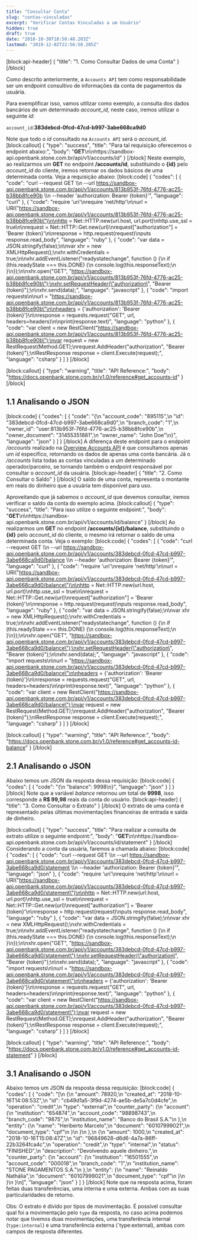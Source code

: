 ```yaml
---
title: "Consultar Conta"
slug: "contas-vinculadas"
excerpt: "Verificar Contas Vinculadas a um Usuário"
hidden: true
draft: true
date: "2018-10-30T18:50:48.203Z"
lastmod: "2019-12-02T22:56:58.205Z"
---
```

[block:api-header]
{
  "title": "1. Como Consultar Dados de uma Conta"
}
[/block]

Como descrito anteriormente, a `Accounts API` tem como responsabilidade ser um endpoint consultivo de informações da conta de pagamentos da usuária.

Para exemplificar isso, vamos utilizar como exemplo, a consulta dos dados bancários de um determinado *account_id*, neste caso, iremos utilizar o seguinte *id*:

`account_id`:**383debcd-0fcd-47cd-b997-3abe668ca9d0**

Note que todo o *id* consultado na `Accounts API` será o *account_id*.
[block:callout]
{
  "type": "success",
  "title": "Para tal requisição oferecemos o endpoint abaixo:",
  "body": "**GET**\n\nhttps://sandbox-api.openbank.stone.com.br/api/v1/accounts/id"
}
[/block]
Neste exemplo, ao realizarmos um **GET** no endpoint **/accounts/id**, substituindo o **{id}** pelo *account_id* do cliente, iremos retornar os dados básicos de uma determinada conta. Veja a requisição abaixo:
[block:code]
{
  "codes": [
    {
      "code": "curl --request GET \\\n  --url https://sandbox-api.openbank.stone.com.br/api/v1/accounts/813b953f-76fd-4776-ac25-b38bb8fce90b \\\n  --header 'authorization: Bearer {token}'",
      "language": "curl"
    },
    {
      "code": "require 'uri'\nrequire 'net/http'\n\nurl = URI(\"https://sandbox-api.openbank.stone.com.br/api/v1/accounts/813b953f-76fd-4776-ac25-b38bb8fce90b\")\n\nhttp = Net::HTTP.new(url.host, url.port)\nhttp.use_ssl = true\n\nrequest = Net::HTTP::Get.new(url)\nrequest[\"authorization\"] = 'Bearer {token}'\n\nresponse = http.request(request)\nputs response.read_body",
      "language": "ruby"
    },
    {
      "code": "var data = JSON.stringify(false);\n\nvar xhr = new XMLHttpRequest();\nxhr.withCredentials = true;\n\nxhr.addEventListener(\"readystatechange\", function () {\n  if (this.readyState === this.DONE) {\n    console.log(this.responseText);\n  }\n});\n\nxhr.open(\"GET\", \"https://sandbox-api.openbank.stone.com.br/api/v1/accounts/813b953f-76fd-4776-ac25-b38bb8fce90b\");\nxhr.setRequestHeader(\"authorization\", \"Bearer {token}\");\n\nxhr.send(data);",
      "language": "javascript"
    },
    {
      "code": "import requests\n\nurl = \"https://sandbox-api.openbank.stone.com.br/api/v1/accounts/813b953f-76fd-4776-ac25-b38bb8fce90b\"\n\nheaders = {'authorization': 'Bearer {token}'}\n\nresponse = requests.request(\"GET\", url, headers=headers)\n\nprint(response.text)",
      "language": "python"
    },
    {
      "code": "var client = new RestClient(\"https://sandbox-api.openbank.stone.com.br/api/v1/accounts/813b953f-76fd-4776-ac25-b38bb8fce90b\");\nvar request = new RestRequest(Method.GET);\nrequest.AddHeader(\"authorization\", \"Bearer {token}\");\nIRestResponse response = client.Execute(request);",
      "language": "csharp"
    }
  ]
}
[/block]

[block:callout]
{
  "type": "warning",
  "title": "API Reference:",
  "body": "https://docs.openbank.stone.com.br/v1.0/reference#get_accounts-id"
}
[/block]
 
## 1.1 Analisando o JSON

[block:code]
{
  "codes": [
    {
      "code": "{\n  \"account_code\": \"895115\",\n  \"id\": \"383debcd-0fcd-47cd-b997-3abe668ca9d0\",\n  \"branch_code\": \"1\",\n  \"owner_id\": \"user:813b953f-76fd-4776-ac25-b38bb8fce90b\",\n  \"owner_document\": \"31455351881\",\n  \"owner_name\": \"John Doe\"\n}",
      "language": "json"
    }
  ]
}
[/block]
A diferença deste endpoint para o endpoint */accounts* realizado na [Overview Accounts API](doc:overview) é que consultamos apenas um *id* específico, retornando os dados de apenas uma conta bancária. Já o */accounts* lista todas as contas vinculadas a um determinado operador/parceiro, se tornando também o endpoint responsável por consultar o *account_id* da usuária.
[block:api-header]
{
  "title": "2. Como Consultar o Saldo"
}
[/block]
O saldo de uma conta, representa o montante em reais do dinheiro que a usuária tem disponível para uso.

Aproveitando que já sabemos o *account_id* que devemos consultar, iremos verificar o saldo da  conta do exemplo acima.
[block:callout]
{
  "type": "success",
  "title": "Para isso utilize o seguinte endpoint:",
  "body": "**GET**\n\nhttps://sandbox-api.openbank.stone.com.br/api/v1/accounts/id/balance"
}
[/block]
Ao realizarmos um **GET** no endpoint **/accounts/{id}/balance**, substituindo o **{id}** pelo *account_id* do cliente, o mesmo irá retornar o saldo de uma determinada conta. Veja o exemplo:
[block:code]
{
  "codes": [
    {
      "code": "curl --request GET \\\n  --url https://sandbox-api.openbank.stone.com.br/api/v1/accounts/383debcd-0fcd-47cd-b997-3abe668ca9d0/balance \\\n  --header 'authorization: Bearer {token}'",
      "language": "curl"
    },
    {
      "code": "require 'uri'\nrequire 'net/http'\n\nurl = URI(\"https://sandbox-api.openbank.stone.com.br/api/v1/accounts/383debcd-0fcd-47cd-b997-3abe668ca9d0/balance\")\n\nhttp = Net::HTTP.new(url.host, url.port)\nhttp.use_ssl = true\n\nrequest = Net::HTTP::Get.new(url)\nrequest[\"authorization\"] = 'Bearer {token}'\n\nresponse = http.request(request)\nputs response.read_body",
      "language": "ruby"
    },
    {
      "code": "var data = JSON.stringify(false);\n\nvar xhr = new XMLHttpRequest();\nxhr.withCredentials = true;\n\nxhr.addEventListener(\"readystatechange\", function () {\n  if (this.readyState === this.DONE) {\n    console.log(this.responseText);\n  }\n});\n\nxhr.open(\"GET\", \"https://sandbox-api.openbank.stone.com.br/api/v1/accounts/383debcd-0fcd-47cd-b997-3abe668ca9d0/balance\");\nxhr.setRequestHeader(\"authorization\", \"Bearer {token}\");\n\nxhr.send(data);",
      "language": "javascript"
    },
    {
      "code": "import requests\n\nurl = \"https://sandbox-api.openbank.stone.com.br/api/v1/accounts/383debcd-0fcd-47cd-b997-3abe668ca9d0/balance\"\n\nheaders = {'authorization': 'Bearer {token}'}\n\nresponse = requests.request(\"GET\", url, headers=headers)\n\nprint(response.text)",
      "language": "python"
    },
    {
      "code": "var client = new RestClient(\"https://sandbox-api.openbank.stone.com.br/api/v1/accounts/383debcd-0fcd-47cd-b997-3abe668ca9d0/balance\");\nvar request = new RestRequest(Method.GET);\nrequest.AddHeader(\"authorization\", \"Bearer {token}\");\nIRestResponse response = client.Execute(request);",
      "language": "csharp"
    }
  ]
}
[/block]

[block:callout]
{
  "type": "warning",
  "title": "API Reference:",
  "body": "https://docs.openbank.stone.com.br/v1.0/reference#get_accounts-id-balance"
}
[/block]
## 2.1 Analisando o JSON

Abaixo temos um JSON da resposta dessa requisição:
[block:code]
{
  "codes": [
    {
      "code": "{\n  \"balance\": 9998\n}",
      "language": "json"
    }
  ]
}
[/block]
Note que a variável  _balance_ retornou um total de **9998**, isso corresponde a **R$ 99,98** reais da conta do usuário.
[block:api-header]
{
  "title": "3. Como Consultar o Extrato"
}
[/block]
O extrato de uma conta é representado pelas últimas movimentações financeiras de entrada e saída de dinheiro.


[block:callout]
{
  "type": "success",
  "title": "Para realizar a consulta de extrato utilize o seguinte endpoint:",
  "body": "**GET**\n\nhttps://sandbox-api.openbank.stone.com.br/api/v1/accounts/id/statement"
}
[/block]
Considerando a conta da usuária, faremos a chamada abaixo:
[block:code]
{
  "codes": [
    {
      "code": "curl --request GET \\\n  --url https://sandbox-api.openbank.stone.com.br/api/v1/accounts/383debcd-0fcd-47cd-b997-3abe668ca9d0/statement \\\n  --header 'authorization: Bearer {token}'",
      "language": "json"
    },
    {
      "code": "require 'uri'\nrequire 'net/http'\n\nurl = URI(\"https://sandbox-api.openbank.stone.com.br/api/v1/accounts/383debcd-0fcd-47cd-b997-3abe668ca9d0/statement\")\n\nhttp = Net::HTTP.new(url.host, url.port)\nhttp.use_ssl = true\n\nrequest = Net::HTTP::Get.new(url)\nrequest[\"authorization\"] = 'Bearer {token}'\n\nresponse = http.request(request)\nputs response.read_body",
      "language": "ruby"
    },
    {
      "code": "var data = JSON.stringify(false);\n\nvar xhr = new XMLHttpRequest();\nxhr.withCredentials = true;\n\nxhr.addEventListener(\"readystatechange\", function () {\n  if (this.readyState === this.DONE) {\n    console.log(this.responseText);\n  }\n});\n\nxhr.open(\"GET\", \"https://sandbox-api.openbank.stone.com.br/api/v1/accounts/383debcd-0fcd-47cd-b997-3abe668ca9d0/statement\");\nxhr.setRequestHeader(\"authorization\", \"Bearer {token}\");\n\nxhr.send(data);",
      "language": "javascript"
    },
    {
      "code": "import requests\n\nurl = \"https://sandbox-api.openbank.stone.com.br/api/v1/accounts/383debcd-0fcd-47cd-b997-3abe668ca9d0/statement\"\n\nheaders = {'authorization': 'Bearer {token}'}\n\nresponse = requests.request(\"GET\", url, headers=headers)\n\nprint(response.text)",
      "language": "python"
    },
    {
      "code": "var client = new RestClient(\"https://sandbox-api.openbank.stone.com.br/api/v1/accounts/383debcd-0fcd-47cd-b997-3abe668ca9d0/statement\");\nvar request = new RestRequest(Method.GET);\nrequest.AddHeader(\"authorization\", \"Bearer {token}\");\nIRestResponse response = client.Execute(request);",
      "language": "csharp"
    }
  ]
}
[/block]

[block:callout]
{
  "type": "warning",
  "title": "API Reference:",
  "body": "https://docs.openbank.stone.com.br/v1.0/reference#get_accounts-id-statement"
}
[/block]

## 3.1 Analisando o JSON

Abaixo temos um JSON da resposta dessa requisição:
[block:code]
{
  "codes": [
    {
      "code": "[\n  {\n    \"amount\": 78920,\n    \"created_at\": \"2018-10-16T14:08:53Z\",\n    \"id\": \"cb49d1a5-3f9d-4274-ae5b-de5a7c0d4cfe\",\n    \"operation\": \"credit\",\n    \"type\": \"external\",\n    \"counter_party\": {\n      \"account\": {\n        \"institution\": \"654874\",\n        \"account_code\": \"98898743\",\n        \"branch_code\": \"9875\",\n        \"institution_name\": \"Banco do Brasil S.A.\"\n      },\n      \"entity\": {\n        \"name\": \"Heriberto Marcelo\",\n        \"document\": \"60107999021\",\n        \"document_type\": \"cpf\"\n      }\n    }\n  },\n  {\n    \"amount\": 1000,\n    \"created_at\": \"2018-10-16T15:08:47Z\",\n    \"id\": \"96849628-d6d6-4a7a-86ff-22b3264fca4c\",\n    \"operation\": \"credit\",\n    \"type\": \"internal\",\n    \"status\": \"FINISHED\",\n    \"description\": \"Devolvendo aquele dinheiro.\",\n    \"counter_party\": {\n      \"account\": {\n        \"institution\": \"16501555\",\n        \"account_code\": \"000018\",\n        \"branch_code\": \"1\",\n        \"institution_name\": \"STONE PAGAMENTOS S.A.\"\n      },\n      \"entity\": {\n        \"name\": \"Reinaldo Nathália\",\n        \"document\": \"60107999021\",\n        \"document_type\": \"cpf\"\n      }\n    }\n  }\n]",
      "language": "json"
    }
  ]
}
[/block]
Note que na resposta acima, foram feitas duas transferências, uma interna e uma externa. Ambas com as suas particularidades de retorno.

Obs: O extrato é divido por tipos de movimentação. É possível consultar qual foi a movimentação pelo `type` da resposta, no caso acima podemos notar que tivemos duas movimentações, uma transferência internal (`type:internal`) e uma transferência externa (`type:external), ambas com campos de resposta diferentes.
